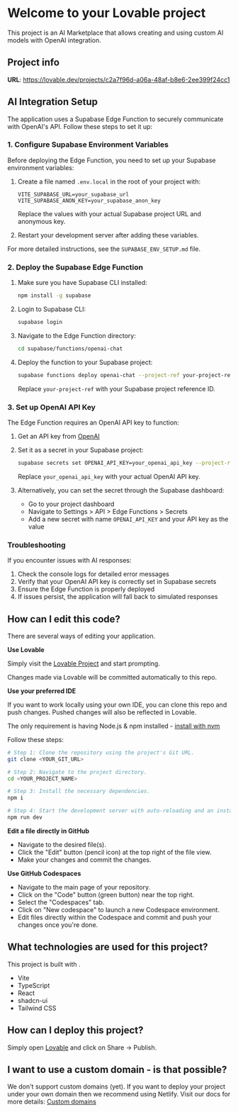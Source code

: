 # Welcome to your Lovable project

This project is an AI Marketplace that allows creating and using custom AI models with OpenAI integration.

## Project info

**URL**: https://lovable.dev/projects/c2a7f96d-a06a-48af-b8e6-2ee399f24cc1

## AI Integration Setup

The application uses a Supabase Edge Function to securely communicate with OpenAI's API. Follow these steps to set it up:

### 1. Configure Supabase Environment Variables

Before deploying the Edge Function, you need to set up your Supabase environment variables:

1. Create a file named `.env.local` in the root of your project with:
   ```
   VITE_SUPABASE_URL=your_supabase_url
   VITE_SUPABASE_ANON_KEY=your_supabase_anon_key
   ```
   Replace the values with your actual Supabase project URL and anonymous key.

2. Restart your development server after adding these variables.

For more detailed instructions, see the `SUPABASE_ENV_SETUP.md` file.

### 2. Deploy the Supabase Edge Function

1. Make sure you have Supabase CLI installed:
   ```bash
   npm install -g supabase
   ```

2. Login to Supabase CLI:
   ```bash
   supabase login
   ```

3. Navigate to the Edge Function directory:
   ```bash
   cd supabase/functions/openai-chat
   ```

4. Deploy the function to your Supabase project:
   ```bash
   supabase functions deploy openai-chat --project-ref your-project-ref
   ```
   Replace `your-project-ref` with your Supabase project reference ID.

### 3. Set up OpenAI API Key

The Edge Function requires an OpenAI API key to function:

1. Get an API key from [OpenAI](https://platform.openai.com/api-keys)

2. Set it as a secret in your Supabase project:
   ```bash
   supabase secrets set OPENAI_API_KEY=your_openai_api_key --project-ref your-project-ref
   ```
   Replace `your_openai_api_key` with your actual OpenAI API key.

3. Alternatively, you can set the secret through the Supabase dashboard:
   - Go to your project dashboard
   - Navigate to Settings > API > Edge Functions > Secrets
   - Add a new secret with name `OPENAI_API_KEY` and your API key as the value

### Troubleshooting

If you encounter issues with AI responses:

1. Check the console logs for detailed error messages
2. Verify that your OpenAI API key is correctly set in Supabase secrets
3. Ensure the Edge Function is properly deployed
4. If issues persist, the application will fall back to simulated responses

## How can I edit this code?

There are several ways of editing your application.

**Use Lovable**

Simply visit the [Lovable Project](https://lovable.dev/projects/c2a7f96d-a06a-48af-b8e6-2ee399f24cc1) and start prompting.

Changes made via Lovable will be committed automatically to this repo.

**Use your preferred IDE**

If you want to work locally using your own IDE, you can clone this repo and push changes. Pushed changes will also be reflected in Lovable.

The only requirement is having Node.js & npm installed - [install with nvm](https://github.com/nvm-sh/nvm#installing-and-updating)

Follow these steps:

```sh
# Step 1: Clone the repository using the project's Git URL.
git clone <YOUR_GIT_URL>

# Step 2: Navigate to the project directory.
cd <YOUR_PROJECT_NAME>

# Step 3: Install the necessary dependencies.
npm i

# Step 4: Start the development server with auto-reloading and an instant preview.
npm run dev
```

**Edit a file directly in GitHub**

- Navigate to the desired file(s).
- Click the "Edit" button (pencil icon) at the top right of the file view.
- Make your changes and commit the changes.

**Use GitHub Codespaces**

- Navigate to the main page of your repository.
- Click on the "Code" button (green button) near the top right.
- Select the "Codespaces" tab.
- Click on "New codespace" to launch a new Codespace environment.
- Edit files directly within the Codespace and commit and push your changes once you're done.

## What technologies are used for this project?

This project is built with .

- Vite
- TypeScript
- React
- shadcn-ui
- Tailwind CSS

## How can I deploy this project?

Simply open [Lovable](https://lovable.dev/projects/c2a7f96d-a06a-48af-b8e6-2ee399f24cc1) and click on Share -> Publish.

## I want to use a custom domain - is that possible?

We don't support custom domains (yet). If you want to deploy your project under your own domain then we recommend using Netlify. Visit our docs for more details: [Custom domains](https://docs.lovable.dev/tips-tricks/custom-domain/)
